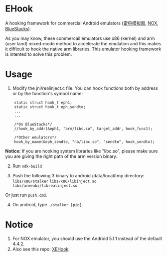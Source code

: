 # EHook

A hooking framework for commercial Android emulators ([雷电模拟器](http://www.ldmnq.com/), [NOX](https://jp.bignox.com/), [BlueStacks](https://www.bluestacks.com/ja/index.html#gref)).

As you may know, these commercail emulators use x86 (kernel) and arm (user land) mixed-mode method to accelerate the emulation and this makes it difficult to hook the native arm libraries. This emulator hooking framework is intented to solve this problem.


# Usage

1. Modify the jni/realinject.c file. You can hook functions both by address or by the function's symbol name:

```
    static struct hook_t eph1;
    static struct hook_t eph_sendto;
    ...
    ...
    
    /*On BlueStacks*/
    //hook_by_addr(&eph1, "arm/libc.so", target_addr, hook_func1);
    
    /*Other emulators*/
    hook_by_name(&eph_sendto, "nb/libc.so", "sendto", hook_sendto);
```
**Notice:** If you are hooking system libraries like "libc.so", please make sure you are giving the right path of the arm version binary.
    
2. Run `ndk-build`

3. Push the following 3 binary to android /data/local/tmp directory: 
    `libs/x86/stalker` 
    `libs/x86/libinject.so`
    `libs/armeabi/librealinject.so`

Or just run `push.cmd`.

4. On android, type `./stalker [pid]`.

# Notice
1. For NOX emulator, you should use the Android 5.1.1 instead of the default 4.4.2.
2. Also see this repo: [XEHook](https://github.com/nevermoe/XEHook).

